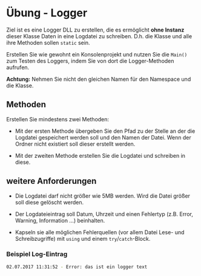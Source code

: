 # Übung - Logger

Ziel ist es eine Logger DLL zu erstellen, die es ermöglicht **ohne Instanz** dieser Klasse Daten in eine Logdatei zu schreiben. D.h. die Klasse und alle ihre Methoden sollen `static` sein.

Erstellen Sie wie gewohnt ein Konsolenprojekt und nutzen Sie die `Main()` zum Testen des Loggers, indem Sie von dort die Logger-Methoden aufrufen. 

**Achtung:** Nehmen Sie nicht den gleichen Namen für den Namespace und die Klasse.

## Methoden

Erstellen Sie mindestens zwei Methoden:

* Mit der ersten Methode übergeben Sie den Pfad zu der Stelle an der die Logdatei gespeichert werden soll und den Namen der Datei. Wenn der Ordner nicht existiert soll dieser erstellt werden.

* Mit der zweiten Methode erstellen Sie die Logdatei und schreiben in diese.

## weitere Anforderungen

* Die Logdatei darf nicht größer wie 5MB werden. Wird die Datei größer soll diese gelöscht werden.

* Der Logdateieintrag soll Datum, Uhrzeit und einen Fehlertyp (z.B. Error, Warning, Information ...) beinhalten.

* Kapseln sie alle möglichen Fehlerquellen (vor allem Datei Lese- und Schreibzugriffe) mit `using` und einem `try`/`catch`-Block.

### Beispiel Log-Eintrag

```bash
02.07.2017 11:31:52 - Error: das ist ein logger text
```
